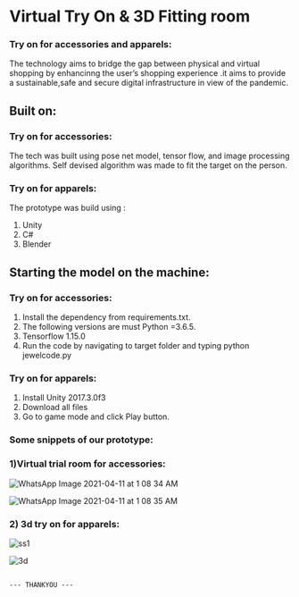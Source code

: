 # Virtual Try On & 3D Fitting room

### Try on for accessories and apparels: 
The technology aims to bridge the gap between physical and virtual shopping by enhancinng the user’s  shopping experience .it aims to provide a sustainable,safe and secure digital infrastructure in view of the pandemic.


## Built on: 

### Try on for accessories: 
The tech was built using pose net model, tensor flow, and image processing algorithms. 
Self devised algorithm was made to fit the target on the person.

### Try on for apparels: 
The prototype was build using :
1) Unity
2) C#
3) Blender


## Starting the model on the machine: 

### Try on for accessories: 
1) Install the dependency from requirements.txt.      
2) The following versions are must Python =3.6.5.    
3) Tensorflow 1.15.0                            
4) Run the code by navigating to target folder and typing python jewelcode.py

### Try on for apparels:
1) Install Unity 2017.3.0f3
2) Download all files
3) Go to game mode and click Play button.

### Some snippets of our prototype:



### 1)Virtual trial room for accessories:


![WhatsApp Image 2021-04-11 at 1 08 34 AM](https://user-images.githubusercontent.com/68842515/114282706-1504ad80-9a63-11eb-9d36-07d24e226e3e.jpeg)

![WhatsApp Image 2021-04-11 at 1 08 35 AM](https://user-images.githubusercontent.com/68842515/114282705-12a25380-9a63-11eb-8a1e-ac7eae291ca4.jpeg)



### 2) 3d try on for apparels:


![ss1](https://user-images.githubusercontent.com/68842515/114282577-4fba1600-9a62-11eb-9459-a45df7f6885d.JPG)

![3d](https://user-images.githubusercontent.com/68842515/114282574-4cbf2580-9a62-11eb-8cbe-adc4948f0278.JPG)
      
                                                                          --- THANKYOU ---
